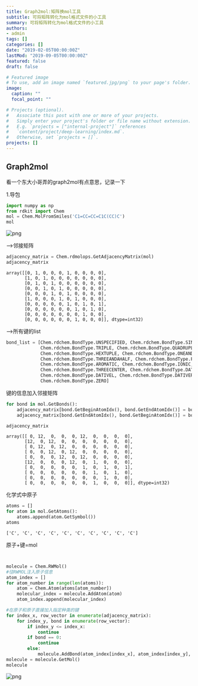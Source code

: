 ```yaml
---
title: Graph2mol:矩阵换mol工具
subtitle: 可将矩阵转化为mol格式文件的小工具
summary: 可将矩阵转化为mol格式文件的小工具
authors:
- admin
tags: []
categories: []
date: "2019-02-05T00:00:00Z"
lastMod: "2019-09-05T00:00:00Z"
featured: false
draft: false

# Featured image
# To use, add an image named `featured.jpg/png` to your page's folder. 
image:
  caption: ""
  focal_point: ""

# Projects (optional).
#   Associate this post with one or more of your projects.
#   Simply enter your project's folder or file name without extension.
#   E.g. `projects = ["internal-project"]` references 
#   `content/project/deep-learning/index.md`.
#   Otherwise, set `projects = []`.
projects: []
---
```












## Graph2mol



看一个东大小哥弄的graph2mol有点意思，记录一下



1.导包


```python
import numpy as np
from rdkit import Chem
mol = Chem.MolFromSmiles('C1=CC=CC=C1C(CC)C')
mol
```




![png](output_2_0.png)



-->邻接矩阵


```python
adjacency_matrix = Chem.rdmolops.GetAdjacencyMatrix(mol)
adjacency_matrix
```




    array([[0, 1, 0, 0, 0, 1, 0, 0, 0, 0],
           [1, 0, 1, 0, 0, 0, 0, 0, 0, 0],
           [0, 1, 0, 1, 0, 0, 0, 0, 0, 0],
           [0, 0, 1, 0, 1, 0, 0, 0, 0, 0],
           [0, 0, 0, 1, 0, 1, 0, 0, 0, 0],
           [1, 0, 0, 0, 1, 0, 1, 0, 0, 0],
           [0, 0, 0, 0, 0, 1, 0, 1, 0, 1],
           [0, 0, 0, 0, 0, 0, 1, 0, 1, 0],
           [0, 0, 0, 0, 0, 0, 0, 1, 0, 0],
           [0, 0, 0, 0, 0, 0, 1, 0, 0, 0]], dtype=int32)



-->所有键的list


```python
bond_list = [Chem.rdchem.BondType.UNSPECIFIED, Chem.rdchem.BondType.SINGLE, Chem.rdchem.BondType.DOUBLE,
             Chem.rdchem.BondType.TRIPLE, Chem.rdchem.BondType.QUADRUPLE, Chem.rdchem.BondType.QUINTUPLE,
             Chem.rdchem.BondType.HEXTUPLE, Chem.rdchem.BondType.ONEANDAHALF, Chem.rdchem.BondType.TWOANDAHALF,
             Chem.rdchem.BondType.THREEANDAHALF, Chem.rdchem.BondType.FOURANDAHALF, Chem.rdchem.BondType.FIVEANDAHALF,
             Chem.rdchem.BondType.AROMATIC, Chem.rdchem.BondType.IONIC, Chem.rdchem.BondType.HYDROGEN,
             Chem.rdchem.BondType.THREECENTER, Chem.rdchem.BondType.DATIVEONE, Chem.rdchem.BondType.DATIVE,
             Chem.rdchem.BondType.DATIVEL, Chem.rdchem.BondType.DATIVER, Chem.rdchem.BondType.OTHER,
             Chem.rdchem.BondType.ZERO]


```

键的信息加入邻接矩阵


```python
for bond in mol.GetBonds():
    adjacency_matrix[bond.GetBeginAtomIdx(), bond.GetEndAtomIdx()] = bond_list.index(bond.GetBondType())
    adjacency_matrix[bond.GetEndAtomIdx(), bond.GetBeginAtomIdx()] = bond_list.index(bond.GetBondType())

adjacency_matrix

```




    array([[ 0, 12,  0,  0,  0, 12,  0,  0,  0,  0],
           [12,  0, 12,  0,  0,  0,  0,  0,  0,  0],
           [ 0, 12,  0, 12,  0,  0,  0,  0,  0,  0],
           [ 0,  0, 12,  0, 12,  0,  0,  0,  0,  0],
           [ 0,  0,  0, 12,  0, 12,  0,  0,  0,  0],
           [12,  0,  0,  0, 12,  0,  1,  0,  0,  0],
           [ 0,  0,  0,  0,  0,  1,  0,  1,  0,  1],
           [ 0,  0,  0,  0,  0,  0,  1,  0,  1,  0],
           [ 0,  0,  0,  0,  0,  0,  0,  1,  0,  0],
           [ 0,  0,  0,  0,  0,  0,  1,  0,  0,  0]], dtype=int32)



化学式中原子


```python
atoms = []
for atom in mol.GetAtoms():
    atoms.append(atom.GetSymbol())
atoms
```




    ['C', 'C', 'C', 'C', 'C', 'C', 'C', 'C', 'C', 'C']



原子+键=mol


```python


molecule = Chem.RWMol()
#往RWMOL注入原子信息
atom_index = []
for atom_number in range(len(atoms)):
    atom = Chem.Atom(atoms[atom_number])
    molecular_index = molecule.AddAtom(atom)
    atom_index.append(molecular_index)

#在原子和原子直接加入指定种类的键
for index_x, row_vector in enumerate(adjacency_matrix):
    for index_y, bond in enumerate(row_vector):
        if index_y <= index_x:
            continue
        if bond == 0:
            continue
        else:
            molecule.AddBond(atom_index[index_x], atom_index[index_y], bond_list[bond])
molecule = molecule.GetMol()
molecule
```




![png](output_12_0.png)
```python

```

